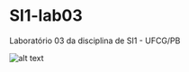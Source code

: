 # SI1-lab03
Laboratório 03 da disciplina de SI1 - UFCG/PB

![alt text](https://pbs.twimg.com/profile_images/683568703/UFCG_Twitter_400x400.jpg)

